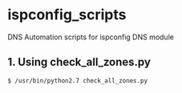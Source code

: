 # ispconfig_scripts
DNS Automation scripts for ispconfig DNS module

## 1. Using check_all_zones.py
```
$ /usr/bin/python2.7 check_all_zones.py
```

